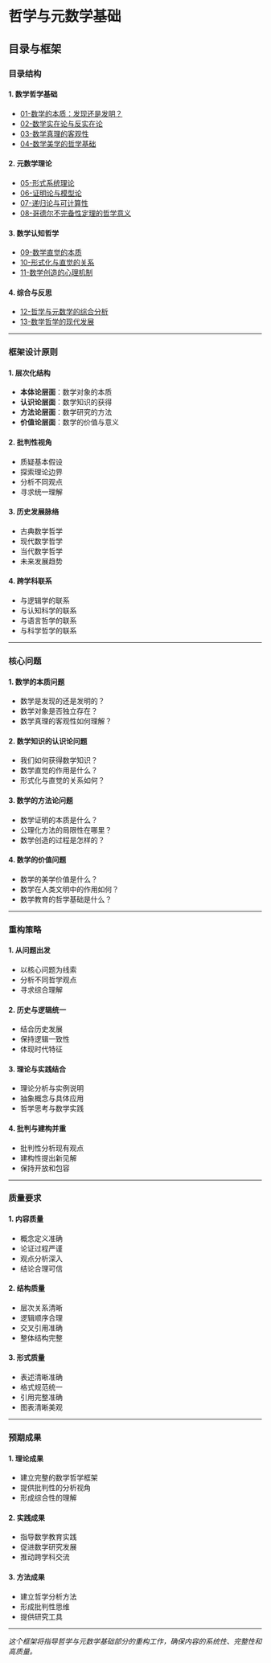 # 哲学与元数学基础
## 目录与框架

### 目录结构

#### 1. 数学哲学基础
- [01-数学的本质：发现还是发明？](01-数学的本质：发现还是发明？.md)
- [02-数学实在论与反实在论](02-数学实在论与反实在论.md)
- [03-数学真理的客观性](03-数学真理的客观性.md)
- [04-数学美学的哲学基础](04-数学美学的哲学基础.md)

#### 2. 元数学理论
- [05-形式系统理论](05-形式系统理论.md)
- [06-证明论与模型论](06-证明论与模型论.md)
- [07-递归论与可计算性](07-递归论与可计算性.md)
- [08-哥德尔不完备性定理的哲学意义](08-哥德尔不完备性定理的哲学意义.md)

#### 3. 数学认知哲学
- [09-数学直觉的本质](09-数学直觉的本质.md)
- [10-形式化与直觉的关系](10-形式化与直觉的关系.md)
- [11-数学创造的心理机制](11-数学创造的心理机制.md)

#### 4. 综合与反思
- [12-哲学与元数学的综合分析](12-哲学与元数学的综合分析.md)
- [13-数学哲学的现代发展](13-数学哲学的现代发展.md)

---

### 框架设计原则

#### 1. 层次化结构
- **本体论层面**：数学对象的本质
- **认识论层面**：数学知识的获得
- **方法论层面**：数学研究的方法
- **价值论层面**：数学的价值与意义

#### 2. 批判性视角
- 质疑基本假设
- 探索理论边界
- 分析不同观点
- 寻求统一理解

#### 3. 历史发展脉络
- 古典数学哲学
- 现代数学哲学
- 当代数学哲学
- 未来发展趋势

#### 4. 跨学科联系
- 与逻辑学的联系
- 与认知科学的联系
- 与语言哲学的联系
- 与科学哲学的联系

---

### 核心问题

#### 1. 数学的本质问题
- 数学是发现的还是发明的？
- 数学对象是否独立存在？
- 数学真理的客观性如何理解？

#### 2. 数学知识的认识论问题
- 我们如何获得数学知识？
- 数学直觉的作用是什么？
- 形式化与直觉的关系如何？

#### 3. 数学的方法论问题
- 数学证明的本质是什么？
- 公理化方法的局限性在哪里？
- 数学创造的过程是怎样的？

#### 4. 数学的价值问题
- 数学的美学价值是什么？
- 数学在人类文明中的作用如何？
- 数学教育的哲学基础是什么？

---

### 重构策略

#### 1. 从问题出发
- 以核心问题为线索
- 分析不同哲学观点
- 寻求综合理解

#### 2. 历史与逻辑统一
- 结合历史发展
- 保持逻辑一致性
- 体现时代特征

#### 3. 理论与实践结合
- 理论分析与实例说明
- 抽象概念与具体应用
- 哲学思考与数学实践

#### 4. 批判与建构并重
- 批判性分析现有观点
- 建构性提出新见解
- 保持开放和包容

---

### 质量要求

#### 1. 内容质量
- 概念定义准确
- 论证过程严谨
- 观点分析深入
- 结论合理可信

#### 2. 结构质量
- 层次关系清晰
- 逻辑顺序合理
- 交叉引用准确
- 整体结构完整

#### 3. 形式质量
- 表述清晰准确
- 格式规范统一
- 引用完整准确
- 图表清晰美观

---

### 预期成果

#### 1. 理论成果
- 建立完整的数学哲学框架
- 提供批判性的分析视角
- 形成综合性的理解

#### 2. 实践成果
- 指导数学教育实践
- 促进数学研究发展
- 推动跨学科交流

#### 3. 方法成果
- 建立哲学分析方法
- 形成批判性思维
- 提供研究工具

---

*这个框架将指导哲学与元数学基础部分的重构工作，确保内容的系统性、完整性和高质量。* 